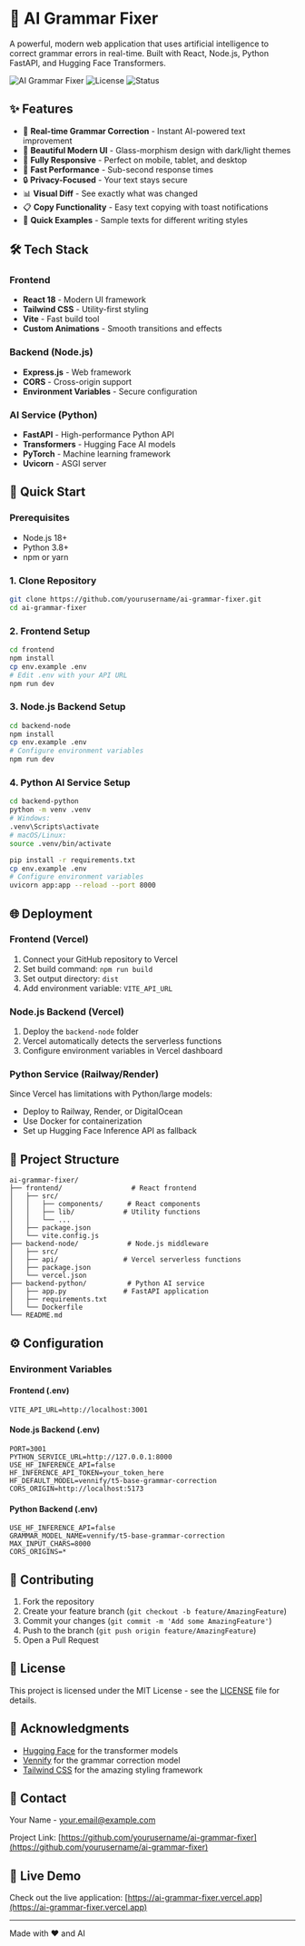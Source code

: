 # 🤖 AI Grammar Fixer

A powerful, modern web application that uses artificial intelligence to correct grammar errors in real-time. Built with React, Node.js, Python FastAPI, and Hugging Face Transformers.

![AI Grammar Fixer](https://img.shields.io/badge/AI-Grammar%20Fixer-blue?style=for-the-badge&logo=react)
![License](https://img.shields.io/badge/license-MIT-green?style=for-the-badge)
![Status](https://img.shields.io/badge/status-Production%20Ready-success?style=for-the-badge)

## ✨ Features

- 🎯 **Real-time Grammar Correction** - Instant AI-powered text improvement
- 🎨 **Beautiful Modern UI** - Glass-morphism design with dark/light themes
- 📱 **Fully Responsive** - Perfect on mobile, tablet, and desktop
- 🚀 **Fast Performance** - Sub-second response times
- 🔒 **Privacy-Focused** - Your text stays secure
- 📊 **Visual Diff** - See exactly what was changed
- 📋 **Copy Functionality** - Easy text copying with toast notifications
- 🌟 **Quick Examples** - Sample texts for different writing styles

## 🛠️ Tech Stack

### Frontend
- **React 18** - Modern UI framework
- **Tailwind CSS** - Utility-first styling
- **Vite** - Fast build tool
- **Custom Animations** - Smooth transitions and effects

### Backend (Node.js)
- **Express.js** - Web framework
- **CORS** - Cross-origin support
- **Environment Variables** - Secure configuration

### AI Service (Python)
- **FastAPI** - High-performance Python API
- **Transformers** - Hugging Face AI models
- **PyTorch** - Machine learning framework
- **Uvicorn** - ASGI server

## 🚀 Quick Start

### Prerequisites
- Node.js 18+
- Python 3.8+
- npm or yarn

### 1. Clone Repository
```bash
git clone https://github.com/yourusername/ai-grammar-fixer.git
cd ai-grammar-fixer
```

### 2. Frontend Setup
```bash
cd frontend
npm install
cp env.example .env
# Edit .env with your API URL
npm run dev
```

### 3. Node.js Backend Setup
```bash
cd backend-node
npm install
cp env.example .env
# Configure environment variables
npm run dev
```

### 4. Python AI Service Setup
```bash
cd backend-python
python -m venv .venv
# Windows:
.venv\Scripts\activate
# macOS/Linux:
source .venv/bin/activate

pip install -r requirements.txt
cp env.example .env
# Configure environment variables
uvicorn app:app --reload --port 8000
```

## 🌐 Deployment

### Frontend (Vercel)
1. Connect your GitHub repository to Vercel
2. Set build command: `npm run build`
3. Set output directory: `dist`
4. Add environment variable: `VITE_API_URL`

### Node.js Backend (Vercel)
1. Deploy the `backend-node` folder
2. Vercel automatically detects the serverless functions
3. Configure environment variables in Vercel dashboard

### Python Service (Railway/Render)
Since Vercel has limitations with Python/large models:
- Deploy to Railway, Render, or DigitalOcean
- Use Docker for containerization
- Set up Hugging Face Inference API as fallback

## 📁 Project Structure

```
ai-grammar-fixer/
├── frontend/                 # React frontend
│   ├── src/
│   │   ├── components/      # React components
│   │   ├── lib/            # Utility functions
│   │   └── ...
│   ├── package.json
│   └── vite.config.js
├── backend-node/            # Node.js middleware
│   ├── src/
│   ├── api/                # Vercel serverless functions
│   ├── package.json
│   └── vercel.json
├── backend-python/          # Python AI service
│   ├── app.py              # FastAPI application
│   ├── requirements.txt
│   └── Dockerfile
└── README.md
```

## ⚙️ Configuration

### Environment Variables

#### Frontend (.env)
```
VITE_API_URL=http://localhost:3001
```

#### Node.js Backend (.env)
```
PORT=3001
PYTHON_SERVICE_URL=http://127.0.0.1:8000
USE_HF_INFERENCE_API=false
HF_INFERENCE_API_TOKEN=your_token_here
HF_DEFAULT_MODEL=vennify/t5-base-grammar-correction
CORS_ORIGIN=http://localhost:5173
```

#### Python Backend (.env)
```
USE_HF_INFERENCE_API=false
GRAMMAR_MODEL_NAME=vennify/t5-base-grammar-correction
MAX_INPUT_CHARS=8000
CORS_ORIGINS=*
```

## 🤝 Contributing

1. Fork the repository
2. Create your feature branch (`git checkout -b feature/AmazingFeature`)
3. Commit your changes (`git commit -m 'Add some AmazingFeature'`)
4. Push to the branch (`git push origin feature/AmazingFeature`)
5. Open a Pull Request

## 📝 License

This project is licensed under the MIT License - see the [LICENSE](LICENSE) file for details.

## 🙏 Acknowledgments

- [Hugging Face](https://huggingface.co/) for the transformer models
- [Vennify](https://huggingface.co/vennify) for the grammar correction model
- [Tailwind CSS](https://tailwindcss.com/) for the amazing styling framework

## 📧 Contact

Your Name - your.email@example.com

Project Link: [https://github.com/yourusername/ai-grammar-fixer](https://github.com/yourusername/ai-grammar-fixer)

## 🎯 Live Demo

Check out the live application: [https://ai-grammar-fixer.vercel.app](https://ai-grammar-fixer.vercel.app)

---

Made with ❤️ and AI